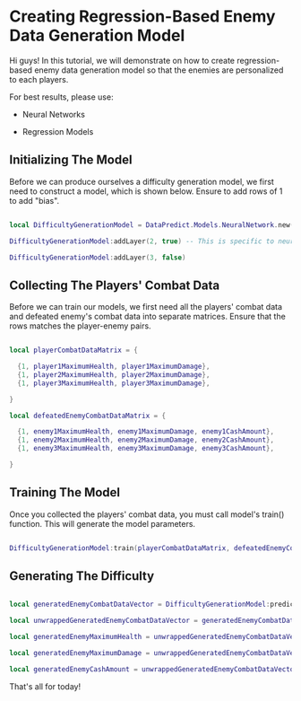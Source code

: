 # Creating Regression-Based Enemy Data Generation Model

Hi guys! In this tutorial, we will demonstrate on how to create regression-based enemy data generation model so that the enemies are personalized to each players.

For best results, please use:

* Neural Networks

* Regression Models

## Initializing The Model

Before we can produce ourselves a difficulty generation model, we first need to construct a model, which is shown below. Ensure to add rows of 1 to add "bias".

```lua

local DifficultyGenerationModel = DataPredict.Models.NeuralNetwork.new() -- Set the maximumNumberOfIterations to 1 if you want the incremental version.

DifficultyGenerationModel:addLayer(2, true) -- This is specific to neural networks only.

DifficultyGenerationModel:addLayer(3, false)

```

## Collecting The Players' Combat Data

Before we can train our models, we first need all the players' combat data and defeated enemy's combat data into separate matrices. Ensure that the rows matches the player-enemy pairs.

```lua

local playerCombatDataMatrix = {

  {1, player1MaximumHealth, player1MaximumDamage},
  {1, player2MaximumHealth, player2MaximumDamage},
  {1, player3MaximumHealth, player3MaximumDamage},

}

local defeatedEnemyCombatDataMatrix = {

  {1, enemy1MaximumHealth, enemy1MaximumDamage, enemy1CashAmount},
  {1, enemy2MaximumHealth, enemy2MaximumDamage, enemy2CashAmount},
  {1, enemy3MaximumHealth, enemy3MaximumDamage, enemy3CashAmount},

}

```

## Training The Model

Once you collected the players' combat data, you must call model's train() function. This will generate the model parameters.

```lua

DifficultyGenerationModel:train(playerCombatDataMatrix, defeatedEnemyCombatDataMatrix)

```

## Generating The Difficulty

```lua

local generatedEnemyCombatDataVector = DifficultyGenerationModel:predict(playerCombatDataMVector, true) -- Since neural network defaults to classification, you must set returnOriginalOutput to "true" so that it becomes a regression model.

local unwrappedGeneratedEnemyCombatDataVector = generatedEnemyCombatDataVector[1]

local generatedEnemyMaximumHealth = unwrappedGeneratedEnemyCombatDataVector[1]

local generatedEnemyMaximumDamage = unwrappedGeneratedEnemyCombatDataVector[2]

local generatedEnemyCashAmount = unwrappedGeneratedEnemyCombatDataVector[3]

```

That's all for today!

